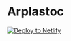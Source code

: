 # Arplastoc

[![Deploy to Netlify](https://www.netlify.com/img/deploy/button.svg)](https://app.netlify.com/start/deploy?repository=https://github.com/arplastoc/site)


